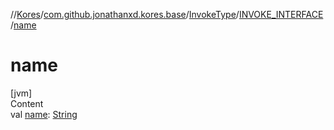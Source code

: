 //[Kores](../../../index.md)/[com.github.jonathanxd.kores.base](../../index.md)/[InvokeType](../index.md)/[INVOKE_INTERFACE](index.md)/[name](name.md)



# name  
[jvm]  
Content  
val [name](name.md): [String](https://kotlinlang.org/api/latest/jvm/stdlib/kotlin/-string/index.html)  



